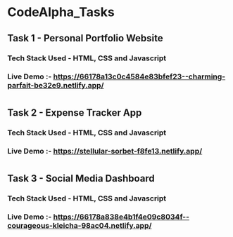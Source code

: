 # CodeAlpha_Tasks

## Task 1 - Personal Portfolio Website
### Tech Stack Used - HTML, CSS and Javascript
### Live Demo :- https://66178a13c0c4584e83bfef23--charming-parfait-be32e9.netlify.app/

#
#

## Task 2 - Expense Tracker App
### Tech Stack Used - HTML, CSS and Javascript
### Live Demo :- https://stellular-sorbet-f8fe13.netlify.app/

#
#

## Task 3 - Social Media Dashboard
### Tech Stack Used - HTML, CSS and Javascript
### Live Demo :- https://66178a838e4b1f4e09c8034f--courageous-kleicha-98ac04.netlify.app/
